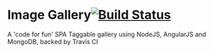 Image Gallery[![Build Status](https://travis-ci.org/NeLk42/imagegallery.svg?branch=master)](https://travis-ci.org/NeLk42/imagegallery)
===========
A 'code for fun' SPA Taggable gallery using NodeJS, AngularJS and MongoDB, backed by Travis CI
